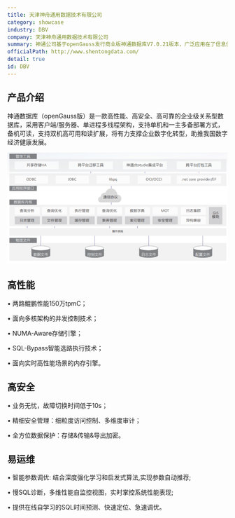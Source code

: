 ```yaml
---
title: 天津神舟通用数据技术有限公司
category: showcase
industry: DBV
company: 天津神舟通用数据技术有限公司
summary: 神通公司基于openGauss发行商业版神通数据库V7.0.21版本，广泛应用在了信息创新领域的系统中！部署openGauss服务器节点数为50个以上。
officialPath: http://www.shentongdata.com/
detail: true
id: DBV
---
```


## 产品介绍

神通数据库（openGauss版）是一款高性能、高安全、高可靠的企业级关系型数据库，采用客户端/服务器、单进程多线程架构，支持单机和一主多备部署方式，备机可读，支持双机高可用和读扩展，将有力支撑企业数字化转型，助推我国数字经济健康发展。

<div class="case-img"><img src="./d1.png"/></div>

## 高性能

• 两路鲲鹏性能150万tpmC；

• 面向多核架构的并发控制技术；

• NUMA-Aware存储引擎；

• SQL-Bypass智能选路执行技术；

• 面向实时高性能场景的内存引擎。

## 高安全

• 业务无忧，故障切换时间低于10s；

• 精细安全管理：细粒度访问控制、多维度审计；

• 全方位数据保护：存储&传输&导出加密。

## 易运维

• 智能参数调优: 结合深度强化学习和启发式算法,实现参数自动推荐;

• 慢SQL诊断，多维性能自监控视图，实时掌控系统性能表现;

• 提供在线自学习的SQL时间预测、快速定位、急速调优。


